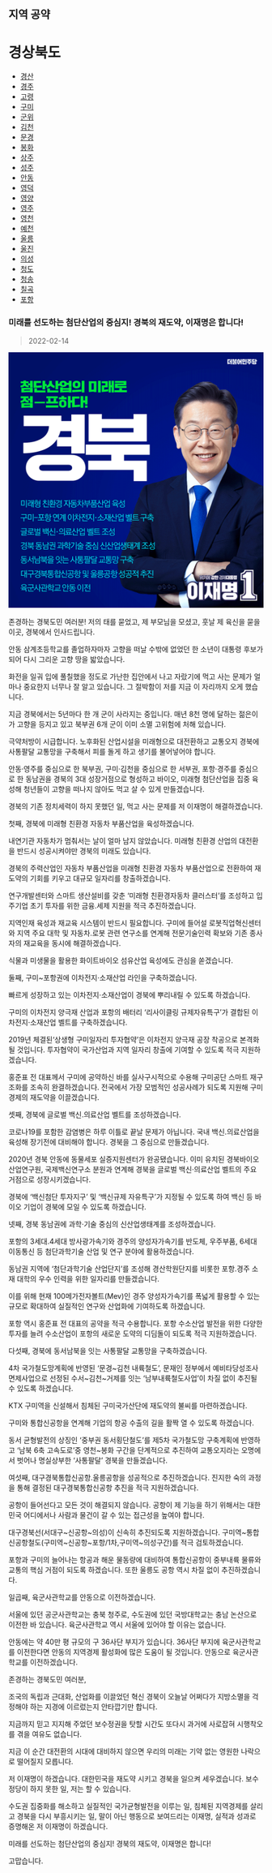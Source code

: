 ## 지역 공약

# 경상북도

- [경산](./005_015_001/005_015_001.md)
- [경주](./005_015_002/005_015_002.md)
- [고령](./005_015_003/005_015_003.md)
- [구미](./005_015_004/005_015_004.md)
- [군위](./005_015_005/005_015_005.md)
- [김천](./005_015_006/005_015_006.md)
- [문경](./005_015_007/005_015_007.md)
- [봉화](./005_015_008/005_015_008.md)
- [상주](./005_015_009/005_015_009.md)
- [성주](./005_015_010/005_015_010.md)
- [안동](./005_015_011/005_015_011.md)
- [영덕](./005_015_012/005_015_012.md)
- [영양](./005_015_013/005_015_013.md)
- [영주](./005_015_014/005_015_014.md)
- [영천](./005_015_015/005_015_015.md)
- [예천](./005_015_016/005_015_016.md)
- [울릉](./005_015_017/005_015_017.md)
- [울진](./005_015_018/005_015_018.md)
- [의성](./005_015_019/005_015_019.md)
- [청도](./005_015_020/005_015_020.md)
- [청송](./005_015_021/005_015_021.md)
- [칠곡](./005_015_022/005_015_022.md)
- [포항](./005_015_023/005_015_023.md)

### 미래를 선도하는 첨단산업의 중심지! 경북의 재도약, 이재명은 합니다!

> 2022-02-14

![경북 지역공약](./005_015.png)

존경하는 경북도민 여러분!
저의 태를 묻었고, 제 부모님을 모셨고, 훗날 제 육신을 묻을 이곳,
경북에서 인사드립니다.  
 
안동 삼계초등학교를 졸업하자마자
고향을 떠날 수밖에 없었던 한 소년이
대통령 후보가 되어 다시 그리운 고향 땅을 밟았습니다. 
 
화전을 일궈 입에 풀칠했을 정도로 가난한 집안에서 나고 자랐기에
먹고 사는 문제가 얼마나 중요한지 너무나 잘 알고 있습니다.
그 절박함이 저를 지금 이 자리까지 오게 했습니다. 
 
지금 경북에서는 5년마다 한 개 군이 사라지는 중입니다.
매년 8천 명에 달하는 젊은이가 고향을 등지고 있고
북부권 6개 군이 이미 소멸 고위험에 처해 있습니다. 
 
극약처방이 시급합니다.
노후화된 산업시설을 미래형으로 대전환하고
교통오지 경북에 사통팔달 교통망을 구축해서
피를 돌게 하고 생기를 불어넣어야 합니다. 
 
안동·영주를 중심으로 한 북부권,
구미·김천을 중심으로 한 서부권,
포항·경주를 중심으로 한 동남권을
경북의 3대 성장거점으로 형성하고
바이오, 미래형 첨단산업을 집중 육성해
청년들이 고향을 떠나지 않아도 먹고 살 수 있게 만들겠습니다. 
 
경북의 기존 정치세력이 하지 못했던 일,
먹고 사는 문제를 저 이재명이 해결하겠습니다. 
 
첫째, 경북에 미래형 친환경 자동차 부품산업을 육성하겠습니다. 
 
내연기관 자동차가 멈춰서는 날이 얼마 남지 않았습니다.
미래형 친환경 산업의 대전환을 반드시 성공시켜야만
경북의 미래도 있습니다. 
 
경북의 주력산업인 자동차 부품산업을
미래형 친환경 자동차 부품산업으로 전환하여
재도약의 기회를 키우고 대규모 일자리를 창출하겠습니다. 
 
연구개발센터와 스마트 생산설비를 갖춘
‘미래형 친환경자동차 클러스터’를 조성하고
입주기업 초기 투자를 위한 금융․세제 지원을 적극 추진하겠습니다. 
 
지역인재 육성과 재교육 시스템이 반드시 필요합니다.
구미에 들어설 로봇직업혁신센터와
지역 주요 대학 및 자동차․로봇 관련 연구소를 연계해
전문기술인력 확보와 기존 종사자의 재교육을 동시에 해결하겠습니다. 
 
식물과 미생물을 활용한 화이트바이오 섬유산업 육성에도
관심을 쏟겠습니다. 
 
둘째, 구미~포항권에 이차전지·소재산업 라인을 구축하겠습니다.  
 
빠르게 성장하고 있는 이차전지·소재산업이
경북에 뿌리내릴 수 있도록 하겠습니다. 
 
구미의 이차전지 양극재 산업과
포항의 배터리 ‘리사이클링 규제자유특구’가 결합된
이차전지·소재산업 벨트를 구축하겠습니다. 
 
2019년 체결된‘상생형 구미일자리 투자협약’은
이차전지 양극재 공장 착공으로 본격화될 것입니다.
투자협약이 국가산업과 지역 일자리 창출에 기여할 수 있도록
적극 지원하겠습니다.  
 
홍준표 전 대표께서 구미에 공약하신 바를 실사구시적으로 수용해
구미공단 스마트 재구조화를 조속히 완결하겠습니다.
전국에서 가장 모범적인 성공사례가 되도록 지원해
구미 경제의 재도약을 이끌겠습니다. 
 
셋째, 경북에 글로벌 백신․의료산업 벨트를 조성하겠습니다. 
 
코로나19를 포함한 감염병은 하루 이틀로 끝날 문제가 아닙니다.
국내 백신․의료산업을 육성해 장기전에 대비해야 합니다.
경북을 그 중심으로 만들겠습니다. 
 
2020년 경북 안동에 동물세포 실증지원센터가 완공됐습니다.
이미 유치된 경북바이오산업연구원, 국제백신연구소 분원과 연계해
경북을 글로벌 백신·의료산업 벨트의
주요 거점으로 성장시키겠습니다.  
 
경북에 ‘백신첨단 투자지구’ 및 ‘백신규제 자유특구’가
지정될 수 있도록 하여
백신 등 바이오 기업이 경북에 모일 수 있도록 하겠습니다. 
 
넷째, 경북 동남권에 과학·기술 중심의 신산업생태계를 조성하겠습니다. 
 
포항의 3세대․4세대 방사광가속기와 경주의 양성자가속기를
반도체, 우주부품, 6세대 이동통신 등
첨단과학기술 산업 및 연구 분야에 활용하겠습니다. 
 
동남권 지역에 ‘첨단과학기술 산업단지’를 조성해
경산학원단지를 비롯한 포항․경주 소재 대학의
우수 인력을 위한 일자리를 만들겠습니다. 
 
이를 위해 현재 100메가전자볼트(Mev)인 경주 양성자가속기를
폭넓게 활용할 수 있는 규모로 확대하여
실질적인 연구와 산업화에 기여하도록 하겠습니다. 
 
포항 역시 홍준표 전 대표의 공약을 적극 수용합니다.
포항 수소산업 발전을 위한 다양한 투자를 늘려
수소산업이 포항의 새로운 도약의 디딤돌이 되도록 적극 지원하겠습니다. 
 
다섯째, 경북에 동서남북을 잇는 사통팔달 교통망을 구축하겠습니다. 
 
4차 국가철도망계획에 반영된 ‘문경~김천 내륙철도’,
문재인 정부에서 예비타당성조사 면제사업으로 선정된
수서~김천~거제를 잇는 ‘남부내륙철도사업’이
차질 없이 추진될 수 있도록 하겠습니다. 
 
KTX 구미역을 신설해서
침체된 구미국가산단에 재도약의 불씨를 마련하겠습니다.  
 
구미와 통합신공항을 연계해
기업의 항공 수출의 길을 활짝 열 수 있도록 하겠습니다. 
 
동서 균형발전의 상징인 ‘중부권 동서횡단철도’를
제5차 국가철도망 구축계획에 반영하고
‘남북 6축 고속도로’중 영천~봉화 구간을 단계적으로 추진하여
교통오지라는 오명에서 벗어나
명실상부한 ‘사통팔달’ 경북을 만들겠습니다. 
 
여섯째, 대구경북통합신공항․울릉공항을 성공적으로 추진하겠습니다. 진지한 숙의 과정을 통해 결정된
대구경북통합신공항 추진을 적극 지원하겠습니다. 
 
공항이 들어선다고 모든 것이 해결되지 않습니다.
공항이 제 기능을 하기 위해서는 대한민국 어디에서나
사람과 물건이 갈 수 있는 접근성을 높여야 합니다. 
 
대구경북선(서대구~신공항~의성)이 신속히 추진되도록 지원하겠습니다.
구미역~통합신공항철도(구미역~신공항~포항/1차,구미역~의성구간)를
적극 검토하겠습니다. 
 
포항과 구미의 늘어나는 항공과 해운 물동량에 대비하여
통합신공항이 중부내륙 물류와 교통의 핵심 거점이 되도록 하겠습니다.
또한 울릉도 공항 역시 차질 없이 추진하겠습니다. 
 
일곱째, 육군사관학교를 안동으로 이전하겠습니다.  
 
서울에 있던 공군사관학교는 충북 청주로,
수도권에 있던 국방대학교는 충남 논산으로 이전한 바 있습니다.
육군사관학교 역시 서울에 있어야 할 이유는 없습니다. 
 
안동에는 약 40만 평 규모의 구 36사단 부지가 있습니다.
36사단 부지에 육군사관학교를 이전한다면
안동의 지역경제 활성화에 많은 도움이 될 것입니다.
안동으로 육군사관학교를 이전하겠습니다.  
 
존경하는 경북도민 여러분, 
 
조국의 독립과 근대화, 산업화를 이끌었던 혁신 경북이
오늘날 어쩌다가 지방소멸을 걱정해야 하는 지경에 이르렀는지
안타깝기만 합니다. 
 
지금까지 믿고 지지해 주었던 보수정권을 탓할 시간도
또다시 과거에 사로잡혀 시행착오를 겪을 여유도 없습니다. 
 
지금 이 순간 대전환의 시대에 대비하지 않으면
우리의 미래는 기약 없는 영원한 나락으로 떨어질지 모릅니다. 
 
저 이재명이 하겠습니다.
대한민국을 재도약 시키고 경북을 일으켜 세우겠습니다.
보수정당이 하지 못한 일, 저는 할 수 있습니다.  
 
수도권 집중화를 해소하고 실질적인 국가균형발전을 이루는 일,
침체된 지역경제를 살리고 경북을 다시 부흥시키는 일,
말이 아닌 행동으로 보여드리는 이재명,
실적과 성과로 증명해온 저 이재명이 하겠습니다. 
 
미래를 선도하는 첨단산업의 중심지!
경북의 재도약, 이재명은 합니다! 
 
고맙습니다. 
						
